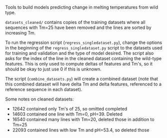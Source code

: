 Tools to build models predicting change in melting temperatures from wild type.

`datasets_cleaned/` contains copies of the training datasets where all sequences with Tm=25 have been removed and the lines are sorted by increasing Tm.

To run the regression script (`regress_singledataset.py`), change the options in the beginning of the `regress_singledataset.py` script to the datasets used for training and validation and the type of model desired. The script also asks for the index of the line in the cleaned dataset containing the wild-type features. This is only used to compute deltas of features and Tm's, so it should be okay to just use 0 if this is unknown.

The script (`combine_datasets.py`) will create a combined dataset (note that this combined dataset will have delta Tm and delta features, referenced to a reference sequence in each dataset).

Some notes on cleaned datasets:
* 12642 contained only Tm's of 25, so omitted completed
* 14603 contained one line with Tm=0, pH=39. Deleted
* 16540 contained many lines with Tm=20, deleted those in addition to Tm=25
* 22093 contained lines with low Tm and pH=53.4, so deleted those
